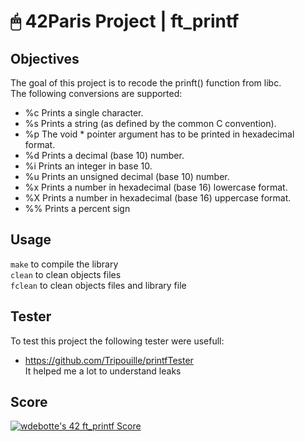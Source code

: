 # 🖱 42Paris Project | ft_printf

## Objectives

The goal of this project is to recode the prinft() function from libc.  
The following conversions are supported:

- %c Prints a single character.
- %s Prints a string (as defined by the common C convention).
- %p The void * pointer argument has to be printed in hexadecimal format.
- %d Prints a decimal (base 10) number.
- %i Prints an integer in base 10.
- %u Prints an unsigned decimal (base 10) number.
- %x Prints a number in hexadecimal (base 16) lowercase format.
- %X Prints a number in hexadecimal (base 16) uppercase format.
- %% Prints a percent sign

## Usage

`make` to compile the library  
`clean` to clean objects files  
`fclean` to clean objects files and library file

## Tester

To test this project the following tester were usefull:  
- https://github.com/Tripouille/printfTester  
It helped me a lot to understand leaks

## Score

[![wdebotte's 42 ft_printf Score](https://badge42.vercel.app/api/v2/cl2zu1sil002509mf9zd91hy6/project/2431729)](https://github.com/JaeSeoKim/badge42)
